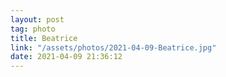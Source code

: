 ```yaml
---
layout: post
tag: photo
title: Beatrice
link: "/assets/photos/2021-04-09-Beatrice.jpg"
date: 2021-04-09 21:36:12
---
```

